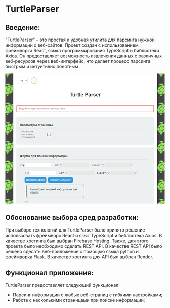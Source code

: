# TurtleParser

## Введение:

"TurtleParser" – это простая и удобная утилита для парсинга нужной информации с веб-сайтов. Проект создан с использованием фреймворка React, языка программирования TypeScript и библиотеки Axios. Он предоставляет возможность извлечения данных с различных веб-ресурсов через веб-интерфейс, что делает процесс парсинга быстрым и интуитивно понятным.


![alt text](https://github.com/sheim0-o/TurtleParser/blob/main/images/1.png?raw=true)

## Обоснование выбора сред разработки:

При выборе технологий для TurtleParser было принято решение использовать фреймворк React и язык TypeScript и библиотека Axios. В качестве хостинга был выбран Firebase Hosting. Также, для этого проекта было необходимо сделать REST API. В качестве REST API было решено сделать веб-приложение с помощью языка python и фреймворка Flask. В качестве хостинга для API был выбран Render.


## Функционал приложения:

TurtleParser предоставляет следующий функционал:

- Парсинг информации с любых веб-страниц с гибкими настройками;
- Работа с несколькими страницами при поиске информации;

